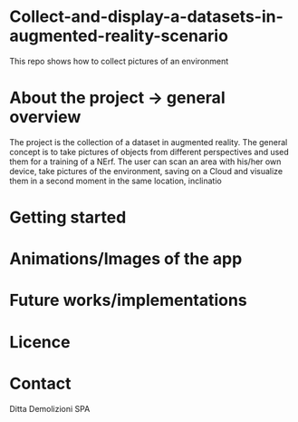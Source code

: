 # Collect-and-display-a-datasets-in-augmented-reality-scenario
This repo shows how to collect pictures of an environment


# About the project -> general overview

The project is the collection of a dataset in augmented reality. The general concept is to take pictures of objects from different perspectives
and used them for a training of a NErf.
The user can scan an area with his/her own device, take pictures of the environment, saving on a Cloud and visualize them in a second moment in the same location, inclinatio


# Getting started

# Animations/Images of the app

# Future works/implementations

# Licence

# Contact
Ditta Demolizioni SPA
